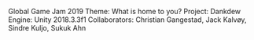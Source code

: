 Global Game Jam 2019 
Theme: What is home to you? 
Project: Dankdew
Engine: Unity 2018.3.3f1
Collaborators: Christian Gangestad, Jack Kalvøy, Sindre Kuljo, Sukuk Ahn
